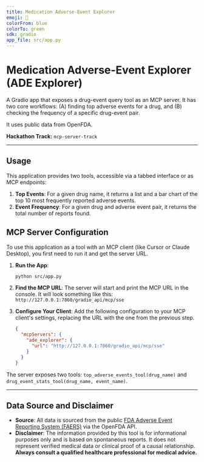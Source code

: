 ```yaml
---
title: Medication Adverse-Event Explorer
emoji: 💊
colorFrom: blue
colorTo: green
sdk: gradio
app_file: src/app.py
---
```


# Medication Adverse-Event Explorer (ADE Explorer)

A Gradio app that exposes a drug-event query tool as an MCP server. It has two core workflows: 
(A) finding top adverse events for a drug, and 
(B) checking the frequency of a specific drug-event pair. 

It uses public data from OpenFDA.

**Hackathon Track:** `mcp-server-track`

---

## Usage

This application provides two tools, accessible via a tabbed interface or as MCP endpoints:

1.  **Top Events**: For a given drug name, it returns a list and a bar chart of the top 10 most frequently reported adverse events.
2.  **Event Frequency**: For a given drug and adverse event pair, it returns the total number of reports found.

## MCP Server Configuration

To use this application as a tool with an MCP client (like Cursor or Claude Desktop), you first need to run it and get the server URL.

1.  **Run the App**:
    ```bash
    python src/app.py
    ```
2.  **Find the MCP URL**: The server will start and print the MCP URL in the console. It will look something like this:
    `http://127.0.0.1:7860/gradio_api/mcp/sse`
3.  **Configure Your Client**: Add the following configuration to your MCP client's settings, replacing the URL with the one from the previous step.

    ```json
    {
      "mcpServers": {
        "ade_explorer": {
          "url": "http://127.0.0.1:7860/gradio_api/mcp/sse"
        }
      }
    }
    ```

The server exposes two tools: `top_adverse_events_tool(drug_name)` and `drug_event_stats_tool(drug_name, event_name)`.

---

## Data Source and Disclaimer

*   **Source**: All data is sourced from the public [FDA Adverse Event Reporting System (FAERS)](https://open.fda.gov/data/faers/) via the OpenFDA API.
*   **Disclaimer**: The information provided by this tool is for informational purposes only and is based on spontaneous reports. It does not represent verified medical data or clinical proof of a causal relationship. **Always consult a qualified healthcare professional for medical advice.**